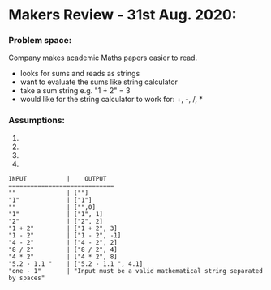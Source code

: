 # Makers Review - 31st Aug. 2020:

### Problem space:
Company makes academic Maths papers easier to read.
- looks for sums and reads as strings
- want to evaluate the sums like string calculator
- take a sum string e.g. "1 + 2" = 3
- would like for the string calculator to work for: +, -, /, *

### Assumptions:
1.
2.
3.
4.

```
INPUT           |    OUTPUT
=============================
""              | [""]
"1"             | ["1"]
""              | ["",0]
"1"             | ["1", 1]
"2"             | ["2", 2]
"1 + 2"         | ["1 + 2", 3]
"1 - 2"         | ["1 - 2", -1]
"4 - 2"         | ["4 - 2", 2]
"8 / 2"         | ["8 / 2", 4]
"4 * 2"         | ["4 * 2", 8]
"5.2 - 1.1 "    | ["5.2 - 1.1 ", 4.1]
"one - 1"       | "Input must be a valid mathematical string separated by spaces"

```
